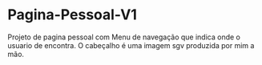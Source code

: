# Pagina-Pessoal-V1
Projeto de pagina pessoal com Menu de navegação que indica onde o usuario de encontra.
O cabeçalho é uma imagem sgv produzida por mim a mão.
